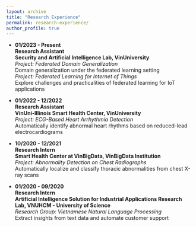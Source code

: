 ```yaml
---
layout: archive
title: "Research Experience"
permalink: research-experience/
author_profile: true
---
```


* **01/2023 - Present**<br />
**Research Assistant**<br />
**Security and Artificial Intelligence Lab, VinUniversity**<br />
*Project: Federated Domain Generalization*<br />
Domain generalization under the federated learning setting<br />
*Project: Federated Learning for Internet of Things*<br />
Explore challenges and practicalities of federated learning for IoT applications

* **01/2022 - 12/2022**<br />
**Research Assistant**<br />
**VinUni-Illinois Smart Health Center, VinUniversity**<br />
*Project: ECG-Based Heart Arrhythmia Detection*<br />
Automatically identify abnormal heart rhythms based on reduced-lead electrocardiograms

* **10/2020 - 12/2021**<br />
**Research Intern**<br />
**Smart Health Center at VinBigData, VinBigData Institution**<br />
*Project: Abnormality Detection on Chest Radiographs*<br />
Automatically localize and classify thoracic abnormalities from chest X-ray scans

* **01/2020 - 09/2020**<br />
**Research Intern**<br />
**Artificial Intelligence Solution for Industrial Applications Research Lab, VNUHCM - University of Science**<br />
*Research Group: Vietnamese Natural Language Processing*<br />
Extract insights from text data and automate customer support